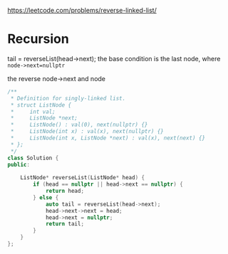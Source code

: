 https://leetcode.com/problems/reverse-linked-list/

# Recursion

tail = reverseList(head->next);
the base condition is the last node, where `node->next=nullptr`

the reverse node->next and node

```cpp
/**
 * Definition for singly-linked list.
 * struct ListNode {
 *     int val;
 *     ListNode *next;
 *     ListNode() : val(0), next(nullptr) {}
 *     ListNode(int x) : val(x), next(nullptr) {}
 *     ListNode(int x, ListNode *next) : val(x), next(next) {}
 * };
 */
class Solution {
public:
    
    ListNode* reverseList(ListNode* head) {
        if (head == nullptr || head->next == nullptr) {
            return head;
        } else {
            auto tail = reverseList(head->next);
            head->next->next = head;
            head->next = nullptr;
            return tail;
        }
    }
};
```